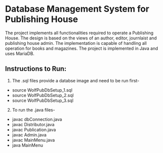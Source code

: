 # Database Management System for Publishing House
The project implements all functionalities required to operate a Publishing House.
The design is based on the views of an author, editor, journlaist and publishing house admin.
The implementation is capable of handling all operation for books and magazines.
The project is implemented in Java and uses MariaDB.

## Instructions to Run:
1. The .sql files provide a databse image and need to be run first-
  * source WolfPubDbSetup_1.sql
  * source WolfPubDbSetup_2.sql
  * source WolfPubDbSetup_3.sql
2. To run the .java files-
  * javac dbConnection.java
  * javac Distributor.java
  * javac Publication.java
  * javac Admin.java
  * javac MainMenu.java
  * java MainMenu
